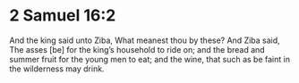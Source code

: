 # 2 Samuel 16:2

And the king said unto Ziba, What meanest thou by these? And Ziba said, The asses [be] for the king’s household to ride on; and the bread and summer fruit for the young men to eat; and the wine, that such as be faint in the wilderness may drink.